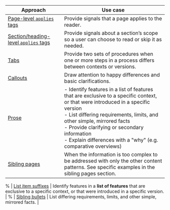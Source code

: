 | Approach | Use case |
| --- | --- |
| [Page-level `applies` tags](/versions/content-patterns.md#page-level-applies-tags) | Provide signals that a page applies to the reader. |
| [Section/heading-level `applies` tags](/versions/content-patterns.md#sectionheading-level-applies-tags) | Provide signals about a section’s scope so a user can choose to read or skip it as needed. |
| [Tabs](/versions/content-patterns.md#tabs) | Provide two sets of procedures when one or more steps in a process differs between contexts or versions. |
| [Callouts](/versions/content-patterns.md#callouts) | Draw attention to happy differences and basic clarifications. |
| [Prose](/versions/content-patterns.md#prose) | - Identify features in a list of features that are exclusive to a specific context, or that were introduced in a specific version<br>- List differing requirements, limits, and other simple, mirrored facts<br>- Provide clarifying or secondary information<br>- Explain differences with a "why" (e.g. comparative overviews) |
| [Sibling pages](/versions/content-patterns.md#sibling-pages) | When the information is too complex to be addressed with only the other content patterns. See specific examples in the sibling pages section. |

% | [List item suffixes](/versions/content-patterns.md#list-item-suffixes) | Identify features in a **list of features** that are exclusive to a specific context, or that were introduced in a specific version. |
% | [Sibling bullets](/versions/content-patterns.md#sibling-bullets) | List differing requirements, limits, and other simple, mirrored facts. |